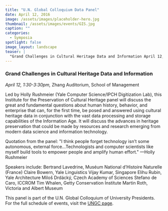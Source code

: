 ```yaml
---
title: "U.N. Global Colloquium Data Panel"
date: April 12, 2016
image: /assets/images/placeholder-hero.jpg
thumbnail: /assets/images/events/GIS.jpg
caption: ""
categories: 
  - Symposia
spotlight: false 
image_layout: landscape
teaser: |
  "Grand Challenges in Cultural Heritage Data and Information April 12, 1:30-3:30pm, Zhang Auditorium, School of Management Led by Holly Rushmeier (Yale Computer Science/IPCH Digitization Lab), this..."
---
```


### Grand Challenges in Cultural Heritage Data and Information
*April 12, 1:30-3:30pm,* Zhang Auditorium, School of Management
     
Led by Holly Rushmeier (Yale Computer Science/IPCH Digitization Lab), this Institute for the Preservation of Cultural Heritage panel will discuss the great and fundamental questions about human history, behavior, and enterprise that can, for the first time, be posed and answered using cultural heritage data in conjunction with the vast data processing and storage capabilities of the Information Age. It will discuss the advances in heritage preservation that could be made by resources and research emerging from modern data science and information technology.

Quotation from the panel: "I think people forget technology isn’t some autonomous, external force...Technologists and computer scientists like myself build tools to empower people and amplify human effort." —Holly Rushmeier

Speakers include:
Bertrand Lavedrine, Muséum National d’Histoire Naturelle (France)
Claire Bowern, Yale Linguistics
Vijay Kumar, Singapore
Elihu Rubin, Yale Architecture
Miloš Drdácký, Czech Academy of Sciences
Stefano de Caro, ICCROM
Tim Whalen, Getty Conservation Institute
Martin Roth, Victoria and Albert Museum
   
This panel is part of the U.N. Global Colloquium of University Presidents. For the full schedule of events, visit the [UNGC page](http://ungc.yale.edu/calendar).
